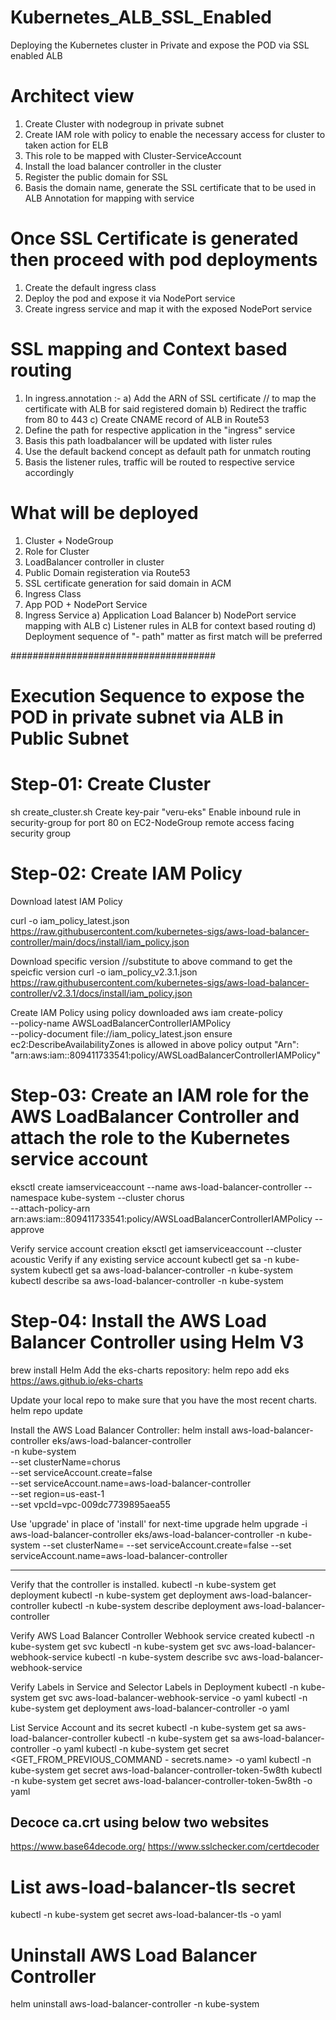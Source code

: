 # Kubernetes_ALB_SSL_Enabled
Deploying the Kubernetes cluster in Private and expose the POD via SSL enabled ALB


# Architect view
1) Create Cluster with nodegroup in private subnet
2) Create IAM role with policy to enable the necessary access for cluster to taken action for ELB
3) This role to be mapped with Cluster-ServiceAccount
4) Install the load balancer controller in the cluster
5) Register the public domain for SSL
6) Basis the domain name, generate the SSL certificate that to be used in ALB Annotation for mapping with service

# Once SSL Certificate is generated then proceed with pod deployments
1) Create the default ingress class
2) Deploy the pod and expose it via NodePort service
3) Create ingress service and map it with the exposed NodePort service

# SSL mapping and Context based routing
1) In ingress.annotation :-
    a) Add the ARN of SSL certificate // to map the certificate with ALB for said registered domain
    b) Redirect the traffic from 80 to 443
    c) Create CNAME record of ALB in Route53
2) Define the path for respective application in the "ingress" service
3) Basis this path loadbalancer will be updated with lister rules
4) Use the default backend concept as default path for unmatch routing
4) Basis the listener rules, traffic will be routed to respective service accordingly

# What will be deployed
1) Cluster + NodeGroup
2) Role for Cluster
3) LoadBalancer controller in cluster
4) Public Domain registeration via Route53
5) SSL certificate generation for said domain in ACM
6) Ingress Class
7) App POD + NodePort Service
8) Ingress Service
  a) Application Load Balancer
  b) NodePort service mapping with ALB
  c) Listener rules in ALB for context based routing
  d) Deployment sequence of "- path" matter as first match will be preferred

#####################################


# Execution Sequence to expose the POD in private subnet via ALB in Public Subnet

# Step-01: Create Cluster
sh create_cluster.sh
Create key-pair "veru-eks"
Enable inbound rule in security-group for port 80 on EC2-NodeGroup remote access facing security group


# Step-02: Create IAM Policy
Download  latest IAM Policy

curl -o iam_policy_latest.json https://raw.githubusercontent.com/kubernetes-sigs/aws-load-balancer-controller/main/docs/install/iam_policy.json

Download specific version //substitute to above command to get the speicfic version
curl -o iam_policy_v2.3.1.json https://raw.githubusercontent.com/kubernetes-sigs/aws-load-balancer-controller/v2.3.1/docs/install/iam_policy.json


Create IAM Policy using policy downloaded 
aws iam create-policy \
    --policy-name AWSLoadBalancerControllerIAMPolicy \
    --policy-document file://iam_policy_latest.json
ensure ec2:DescribeAvailabilityZones is allowed in above policy
output "Arn": "arn:aws:iam::809411733541:policy/AWSLoadBalancerControllerIAMPolicy"


# Step-03: Create an IAM role for the AWS LoadBalancer Controller and attach the role to the Kubernetes service account
  eksctl create iamserviceaccount --name aws-load-balancer-controller --namespace kube-system --cluster chorus \
    --attach-policy-arn arn:aws:iam::809411733541:policy/AWSLoadBalancerControllerIAMPolicy --approve



Verify service account creation
eksctl  get iamserviceaccount --cluster acoustic
Verify if any existing service account
kubectl get sa -n kube-system
kubectl get sa aws-load-balancer-controller -n kube-system
kubectl describe sa aws-load-balancer-controller -n kube-system


# Step-04: Install the AWS Load Balancer Controller using Helm V3

brew install Helm
Add the eks-charts repository:
helm repo add eks https://aws.github.io/eks-charts

Update your local repo to make sure that you have the most recent charts.
helm repo update

Install the AWS Load Balancer Controller:
helm install aws-load-balancer-controller eks/aws-load-balancer-controller \
  -n kube-system \
  --set clusterName=chorus \
  --set serviceAccount.create=false \
  --set serviceAccount.name=aws-load-balancer-controller \
  --set region=us-east-1 \
  --set vpcId=vpc-009dc7739895aea55

Use 'upgrade' in place of 'install' for next-time upgrade
helm upgrade -i aws-load-balancer-controller eks/aws-load-balancer-controller -n kube-system --set clusterName=<k8s-cluster-name> --set serviceAccount.create=false --set serviceAccount.name=aws-load-balancer-controller

---

Verify that the controller is installed.
kubectl -n kube-system get deployment 
kubectl -n kube-system get deployment aws-load-balancer-controller
kubectl -n kube-system describe deployment aws-load-balancer-controller

Verify AWS Load Balancer Controller Webhook service created
kubectl -n kube-system get svc 
kubectl -n kube-system get svc aws-load-balancer-webhook-service
kubectl -n kube-system describe svc aws-load-balancer-webhook-service

Verify Labels in Service and Selector Labels in Deployment
kubectl -n kube-system get svc aws-load-balancer-webhook-service -o yaml
kubectl -n kube-system get deployment aws-load-balancer-controller -o yaml

List Service Account and its secret
kubectl -n kube-system get sa aws-load-balancer-controller
kubectl -n kube-system get sa aws-load-balancer-controller -o yaml
kubectl -n kube-system get secret <GET_FROM_PREVIOUS_COMMAND - secrets.name> -o yaml
kubectl -n kube-system get secret aws-load-balancer-controller-token-5w8th 
kubectl -n kube-system get secret aws-load-balancer-controller-token-5w8th -o yaml
## Decoce ca.crt using below two websites
https://www.base64decode.org/
https://www.sslchecker.com/certdecoder
# List aws-load-balancer-tls secret 
kubectl -n kube-system get secret aws-load-balancer-tls -o yaml

# Uninstall AWS Load Balancer Controller
helm uninstall aws-load-balancer-controller -n kube-system





